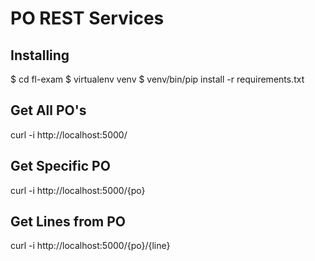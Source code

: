 # PO REST Services

## Installing

$ cd fl-exam
$ virtualenv venv
$ venv/bin/pip install -r requirements.txt

## Get All PO's

curl -i http://localhost:5000/

## Get Specific PO

curl -i http://localhost:5000/{po}

## Get Lines from PO

curl -i http://localhost:5000/{po}/{line}

